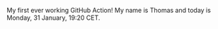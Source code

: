My first ever working GitHub Action!
My name is Thomas and today is Monday, 31 January, 19:20 CET. 
